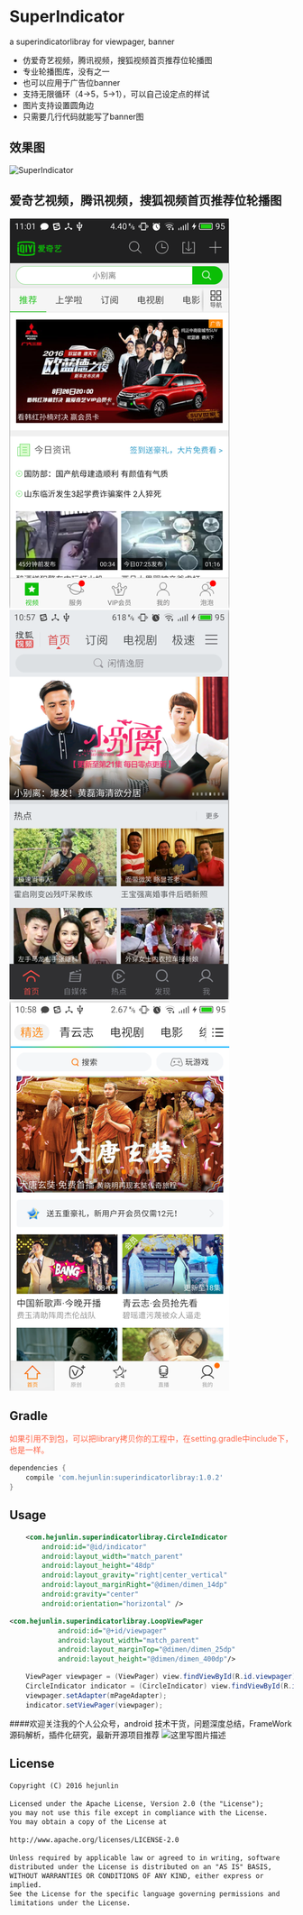 SuperIndicator
===============
a superindicatorlibray for viewpager, banner

- 仿爱奇艺视频，腾讯视频，搜狐视频首页推荐位轮播图
- 专业轮播图库，没有之一
- 也可以应用于广告位banner
- 支持无限循环（4->5，5->1），可以自己设定点的样试
- 图片支持设置圆角边
- 只需要几行代码就能写了banner图


效果图
------------
![SuperIndicator](/SuperIndicator.gif)


爱奇艺视频，腾讯视频，搜狐视频首页推荐位轮播图
------------
![SuperIndicator](/iqiyi.png) ![SuperIndicator](/sohu.png) ![SuperIndicator](/tencent.png)

Gradle
------------
<font color ="#FF6347">如果引用不到包，可以把library拷贝你的工程中，在setting.gradle中include下，也是一样。 </font>
```groovy
dependencies {
    compile 'com.hejunlin:superindicatorlibray:1.0.2'
}
```

Usage
--------
```xml
    <com.hejunlin.superindicatorlibray.CircleIndicator
        android:id="@id/indicator"
        android:layout_width="match_parent"
        android:layout_height="48dp"
        android:layout_gravity="right|center_vertical"
        android:layout_marginRight="@dimen/dimen_14dp"
        android:gravity="center"
        android:orientation="horizontal" />
```
```xml
<com.hejunlin.superindicatorlibray.LoopViewPager
            android:id="@+id/viewpager"
            android:layout_width="match_parent"
            android:layout_marginTop="@dimen/dimen_25dp"
            android:layout_height="@dimen/dimen_400dp"/>
```
```java
    ViewPager viewpager = (ViewPager) view.findViewById(R.id.viewpager);
    CircleIndicator indicator = (CircleIndicator) view.findViewById(R.id.indicator);
    viewpager.setAdapter(mPageAdapter);
    indicator.setViewPager(viewpager);
```



####欢迎关注我的个人公众号，android 技术干货，问题深度总结，FrameWork源码解析，插件化研究，最新开源项目推荐
![这里写图片描述](https://github.com/hejunlin2013/RedPackage/blob/master/image/qrcode.jpg)

License
--------
```
Copyright (C) 2016 hejunlin

Licensed under the Apache License, Version 2.0 (the "License");
you may not use this file except in compliance with the License.
You may obtain a copy of the License at

http://www.apache.org/licenses/LICENSE-2.0

Unless required by applicable law or agreed to in writing, software
distributed under the License is distributed on an "AS IS" BASIS,
WITHOUT WARRANTIES OR CONDITIONS OF ANY KIND, either express or implied.
See the License for the specific language governing permissions and
limitations under the License.
```